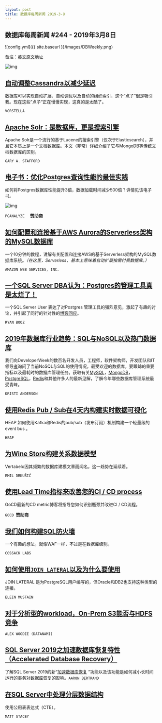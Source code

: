 ```yaml
---
layout: post
title: 数据库每周新闻 2019-3-8
---
```


## 数据库每周新闻 #244 - 2019年3月8日
![config.yml]({{ site.baseurl }}/images/DBWeekly.png)

备注：[英文原文地址](https://dbweekly.com/issues/244)

![img](https://res.cloudinary.com/cpress/image/upload/w_1280,e_sharpen:60/tsgtmffh6doborsw4gyj.jpg)

## [自动调整Cassandra以减少延迟](https://dbweekly.com/link/60379/web)
数据库可以实现自动扩展、自动调优以及自动的组织索引，这个“点子“很是吸引我。现在这些”点子“正在慢慢实现，这真的是太酷了。

`VORSTELLA`

## [Apache Solr：是数据库，更是搜索引擎](https://dbweekly.com/link/60380/web)
Apache Solr是一个流行的基于Lucene的搜索引擎（仅次于Elasticsearch），并且它本质上是一个文档数据库。本文（非常）详细介绍了它与MongoDB等传统文档数据库的区别。

`GARY A. STAFFORD`

## [电子书：优化Postgres查询性能的最佳实践](https://dbweekly.com/link/60381/web) 
如何将Postgres数据库性能提升3倍，数据加载时间减少500倍？详情见该电子书。

![img](https://copm.s3.amazonaws.com/7586413e.png)

`PGANALYZE  ` **赞助商**

## [如何配置和连接基于AWS Aurora的Serverless架构的MySQL数据库](https://dbweekly.com/link/60382/web)
一个10分钟的教程，讲解有关配置和连接AWS的基于Serverless架构的MySQL数据库系统。*（在这里，Serverless，基本上意味着自动扩展按需付费数据库。）*

`AMAZON WEB SERVICES, INC.`

## [一个SQL Server DBA认为：Postgres的管理工具真是太烂了！ ](https://dbweekly.com/link/60383/web)
一个SQL Server User 表达了对Postgres 管理工具的强烈意见，激起了有趣的讨论，并引起了同行的针对性的[博客回应](https://dbweekly.com/link/60384/web)。

`RYAN BOOZ`

## [2019年数据库行业趋势：SQL与NoSQL以及热门数据库](https://dbweekly.com/link/60385/web)
我们向DeveloperWeek的数百名开发人员，工程师，软件架构师，开发团队和IT领导[者](https://www.developerweek.com/)询问了当前NoSQL与SQL的使用情况，最受欢迎的数据库，要跟踪的重要指标以及最耗时的数据库管理任务。获取有关[MySQL](https://scalegrid.io/mysql.html)，[MongoDB](https://scalegrid.io/mongodb.html)，[PostgreSQL](https://scalegrid.io/postgresql.html)，[Redis](https://scalegrid.io/redis.html)和其他许多人的最新见解，了解今年哪些数据库管理系统最受青睐。

`KRISTI ANDERSON`

## [使用Redis Pub / Sub在4天内构建实时数据可视化](https://dbweekly.com/link/60387/web)
HEAP 如何使用Kafka和Redis的pub/sub（发布订阅）机制构建一个轻量级的event bus 。

`HEAP`

## [为Wine Store构建关系数据模型](https://dbweekly.com/link/60388/web)
 Vertabelo因其频繁的数据库建模文章而闻名，这一趋势在延续着。

`EMIL DRKUŠIĆ`

## [使用Lead Time指标来改善您的CI / CD process](https://dbweekly.com/link/60389/web)

GoCD最新的CD metric博客将指导您如何识别瓶颈并改进CI / CD流程。

`GOCD `**赞助商**

## [我们如何构建SQL防火墙](https://dbweekly.com/link/60390/web)
 一个有趣的想法。就像WAF一样，不过是在数据库级别。

`COSSACK LABS`

## [如何使用`JOIN LATERAL`以及为什么要使用](https://dbweekly.com/link/60391/web)

JOIN LATERAL 是为PostgreSQL用户编写的，但Oracle和DB2也支持这种类型的连接。

`ELEIN MUSTAIN` 

## [对于分析型的workload，On-Prem S3能否与HDFS竞争](https://dbweekly.com/link/60392/web)

`ALEX WOODIE (DATANAMI)`

## [SQL Server 2019之加速数据库恢复特性（Accelerated Database Recovery）](https://dbweekly.com/link/60393/web)

了解SQL Server 2019的新“[加速数据库恢复](https://dbweekly.com/link/60394/web) ”功能以及该功能是如何减小长时间运行的事务对数据库恢复的影响。`AARON BERTRAND`

## [在SQL Server中处理分层数据结构](https://dbweekly.com/link/60395/web)

使用公用表表达式（CTE）。

`MATT STACEY`